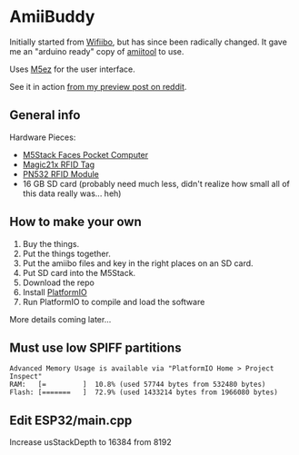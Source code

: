 # AmiiBuddy

Initially started from [Wifiibo](https://github.com/Xerxes3rd/Wifiibo),
 but has since been radically changed. It gave me an "arduino ready" copy
 of [amiitool](https://github.com/socram8888/amiitool) to use.

Uses [M5ez](https://github.com/ropg/M5ez) for the user interface.

See it in action [from my preview post on reddit](https://www.reddit.com/r/Amiibomb/comments/hvc36t/it_was_suggested_i_post_this_here_several_weeks/).

## General info

Hardware Pieces:
- [M5Stack Faces Pocket Computer](https://m5stack.com/collections/m5-core/products/face)
- [Magic21x RFID Tag](https://www.google.com/url?q=https://lab401.com/collections/rfid-badges/products/ntag-compatible-21x&sa=D&source=hangouts&ust=1595436891659000&usg=AFQjCNEYJOh9Y4aKpK-neO_60FaWAG1ujA)
- [PN532 RFID Module](https://www.amazon.com/Module-Communication-Arduino-Raspberry-Android/dp/B082498VYD)
- 16 GB SD card (probably need much less, didn't realize how small all of this data really was... heh)

## How to make your own

1. Buy the things.
2. Put the things together.
3. Put the amiibo files and key in the right places on an SD card.
4. Put SD card into the M5Stack.
5. Download the repo
6. Install [PlatformIO](https://platformio.org/)
7. Run PlatformIO to compile and load the software

More details coming later...

## Must use low SPIFF partitions

```
Advanced Memory Usage is available via "PlatformIO Home > Project Inspect"
RAM:   [=         ]  10.8% (used 57744 bytes from 532480 bytes)
Flash: [=======   ]  72.9% (used 1433214 bytes from 1966080 bytes)
```

## Edit ESP32/main.cpp

Increase usStackDepth to 16384 from 8192

